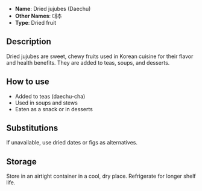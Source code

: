 - **Name**: Dried jujubes (Daechu)
- **Other Names**: 대추
- **Type**: Dried fruit

## Description

Dried jujubes are sweet, chewy fruits used in Korean cuisine for their flavor and health benefits. They are added to teas, soups, and desserts.

## How to use

- Added to teas (daechu-cha)
- Used in soups and stews
- Eaten as a snack or in desserts

## Substitutions

If unavailable, use dried dates or figs as alternatives.

## Storage

Store in an airtight container in a cool, dry place. Refrigerate for longer shelf life. 